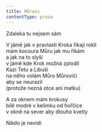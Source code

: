 ```yaml
---
title: Můrovi
contentType: prose
---
```


<section>

Zdaleka tu nejsem sám

V jámě jak v pravlasti Kroka říkají rokli  
mám kocoura Můru jak mu říkám  
a jak na to slyší  
v jámě kde Krok možná zplodil  
Kazi Tetu a Libuši  
na něho volám Můro Můroviči  
aby se neurazil  
(protože nezná otce ani matku)

A za oknem mám krokusy  
bílé modré v kelímku od hořčice  
v okně na sever aby dlouho kvetly

Nikdo je nevidí

</section>
